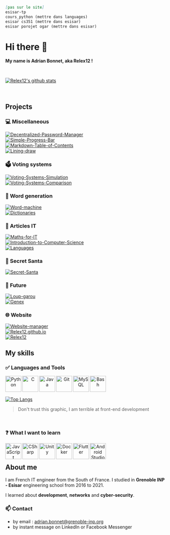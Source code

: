 ```Markdown
[pas sur le site]
esisar-tp
cours_python (mettre dans languages)
esisar cs351 (mettre dans esisar)
esisar porojet ogar (mettre dans esisar)
```

# Hi there 👋

**My name is Adrian Bonnet, aka Relex12 !**

<br/>

[![Relex12's github stats](https://github-readme-stats.vercel.app/api?username=Relex12&show_icons=true&count_private=true)](https://github.com/anuraghazra/github-readme-stats)

<br/>

## Projects

### 💻 Miscellaneous

[![Decentralized-Password-Manager](https://github-readme-stats.vercel.app/api/pin/?username=Relex12&repo=Decentralized-Password-Manager)](https://relex12.github.io/fr/Decentralized-Password-Manager)
</br>[![Simple-Progress-Bar](https://github-readme-stats.vercel.app/api/pin/?username=Relex12&repo=Simple-Progress-Bar)](https://relex12.github.io/Simple-Progress-Bar)
</br>[![Markdown-Table-of-Contents](https://github-readme-stats.vercel.app/api/pin/?username=Relex12&repo=Markdown-Table-of-Contents)](https://relex12.github.io/Markdown-Table-of-Contents)
</br>[![Lining-draw](https://github-readme-stats.vercel.app/api/pin/?username=Relex12&repo=Lining-draw)](https://relex12.github.io/Lining-draw)

### 🗳️ Voting systems

[![Voting-Systems-Simulation](https://github-readme-stats.vercel.app/api/pin/?username=Relex12&repo=Voting-Systems-Simulation)](https://relex12.github.io/Voting-Systems-Simulation)
</br>[![Voting-Systems-Comparison](https://github-readme-stats.vercel.app/api/pin/?username=Relex12&repo=Voting-Systems-Comparison)](https://relex12.github.io/fr/Voting-Systems-Comparison)

### 📠 Word generation

[![Word-machine](https://github-readme-stats.vercel.app/api/pin/?username=Relex12&repo=Word-machine)](https://relex12.github.io/Word-machine)
</br>[![Dictionaries](https://github-readme-stats.vercel.app/api/pin/?username=Relex12&repo=Dictionaries)](https://relex12.github.io/Dictionaries)

### 📰 Articles IT

[![Maths-for-IT](https://github-readme-stats.vercel.app/api/pin/?username=Relex12&repo=Maths-for-IT)](https://relex12.github.io/fr/Maths-for-IT)
</br>[![Introduction-to-Computer-Science](https://github-readme-stats.vercel.app/api/pin/?username=Relex12&repo=Introduction-to-Computer-Science)](https://relex12.github.io/fr/Introduction-to-Computer-Science)
</br>[![Languages](https://github-readme-stats.vercel.app/api/pin/?username=Relex12&repo=Languages)](https://relex12.github.io/fr/Languages)

### 🎁 Secret Santa

[![Secret-Santa](https://github-readme-stats.vercel.app/api/pin/?username=Relex12&repo=Secret-Santa)](https://relex12.github.io/fr/Secret-Santa)

### 🔮 Future

[![Loup-garou](https://github-readme-stats.vercel.app/api/pin/?username=Relex12&repo=Loup-garou)](https://relex12.github.io/fr/Loup-garou)
</br>[![Genex](https://github-readme-stats.vercel.app/api/pin/?username=Relex12&repo=Genex)](https://relex12.github.io/fr/Genex)

### 🌐 Website

[![Website-manager](https://github-readme-stats.vercel.app/api/pin/?username=Relex12&repo=Website-manager)](https://github.com/Relex12/Website-manager)
</br>[![Relex12.github.io](https://github-readme-stats.vercel.app/api/pin/?username=Relex12&repo=Relex12.github.io)](https://github.com/Relex12/Relex12.github.io)
</br>[![Relex12](https://github-readme-stats.vercel.app/api/pin/?username=Relex12&repo=Relex12)](https://github.com/Relex12/Relex12)

## My skills

### ✅ Languages and Tools

<center>
<img align="left" alt="Python" width="50px" src="https://cdn.jsdelivr.net/npm/simple-icons@v3/icons/python.svg"/>
<img align="left" alt="C" width="50px" src="https://cdn.jsdelivr.net/npm/simple-icons@v3/icons/c.svg"/>
<img align="left" alt="Java" width="50px" src="https://cdn.jsdelivr.net/npm/simple-icons@v3/icons/java.svg"/>
<img align="left" alt="Git" width="50px" src="https://cdn.jsdelivr.net/npm/simple-icons@v3/icons/git.svg"/>
<img align="left" alt="MySQL" width="50px" src="https://cdn.jsdelivr.net/npm/simple-icons@v3/icons/mysql.svg"/>
<img align="left" alt="Bash" width="50px" src="https://cdn.jsdelivr.net/npm/simple-icons@v3/icons/gnubash.svg"/>
<br/>
<br/>
</center>
<br/>

[![Top Langs](https://github-readme-stats.vercel.app/api/top-langs/?username=Relex12&layout=compact)](https://github.com/anuraghazra/github-readme-stats)

> Don't trust this graphic, I am terrible at front-end development

<br/>

### ❓ What I want to learn

<center>
<img align="left" alt="JavaScript" width="50px" src="https://cdn.jsdelivr.net/npm/simple-icons@v3/icons/javascript.svg"/>
<img align="left" alt="CSharp" width="50px" src="https://cdn.jsdelivr.net/npm/simple-icons@v3/icons/csharp.svg"/><img align="left" alt="Unity" width="50px" src="https://cdn.jsdelivr.net/npm/simple-icons@v3/icons/unity.svg"/>
<img align="left" alt="Docker" width="50px" src="https://cdn.jsdelivr.net/npm/simple-icons@v3/icons/docker.svg"/>
<img align="left" alt="Flutter" width="50px" src="https://cdn.jsdelivr.net/npm/simple-icons@v3/icons/flutter.svg"/> <img align="left" alt="Android Studio" width="50px" src="https://cdn.jsdelivr.net/npm/simple-icons@v3/icons/androidstudio.svg"/>
<br/>
<br/>
</center>

## About me

I am French IT engineer from the South of France. I studied in **Grenoble INP - Esisar** engineering school from 2016 to 2021.

I learned about **development**, **networks** and **cyber-security**.


### 📫 Contact

* by email : adrian.bonnet@grenoble-inp.org
* by instant message on LinkedIn or Facebook Messenger
